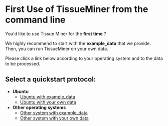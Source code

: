 # First Use of TissueMiner from the command line

You'd like to use Tissue Miner for the **first time** ? 

We highly recommend to start with the **example_data** that we provide. Then, you can run TissueMiner on your own data.

Please click a link below according to your operating system and to the data to be processed. 

## Select a quickstart protocol:

* **Ubuntu**
    + [Ubuntu with example_data](ubuntu/tm_qs_example_data.md#first-use-of-tissueminer-with-example-data)
    + [Ubuntu with your own data](ubuntu/tm_qs_user_data.md)
* **Other operating systems**
    + [Other system with example_data](other_os/tm_qs_example_data.md)
    + [Other system with your own data](other_os/tm_qs_user_data.md)
